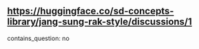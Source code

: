 ## https://huggingface.co/sd-concepts-library/jang-sung-rak-style/discussions/1

contains_question: no